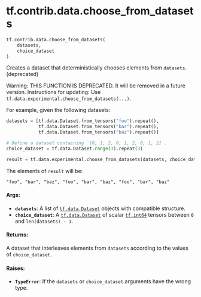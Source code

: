 <div itemscope itemtype="http://developers.google.com/ReferenceObject">
<meta itemprop="name" content="tf.contrib.data.choose_from_datasets" />
<meta itemprop="path" content="Stable" />
</div>

# tf.contrib.data.choose_from_datasets

``` python
tf.contrib.data.choose_from_datasets(
    datasets,
    choice_dataset
)
```

Creates a dataset that deterministically chooses elements from `datasets`. (deprecated)

Warning: THIS FUNCTION IS DEPRECATED. It will be removed in a future version.
Instructions for updating:
Use `tf.data.experimental.choose_from_datasets(...)`.

For example, given the following datasets:

```python
datasets = [tf.data.Dataset.from_tensors("foo").repeat(),
            tf.data.Dataset.from_tensors("bar").repeat(),
            tf.data.Dataset.from_tensors("baz").repeat()]

# Define a dataset containing `[0, 1, 2, 0, 1, 2, 0, 1, 2]`.
choice_dataset = tf.data.Dataset.range(3).repeat(3)

result = tf.data.experimental.choose_from_datasets(datasets, choice_dataset)
```

The elements of `result` will be:

```
"foo", "bar", "baz", "foo", "bar", "baz", "foo", "bar", "baz"
```

#### Args:

* <b>`datasets`</b>: A list of <a href="../../../tf/data/Dataset.md"><code>tf.data.Dataset</code></a> objects with compatible structure.
* <b>`choice_dataset`</b>: A <a href="../../../tf/data/Dataset.md"><code>tf.data.Dataset</code></a> of scalar <a href="../../../tf/dtypes.md#int64"><code>tf.int64</code></a> tensors between
    `0` and `len(datasets) - 1`.


#### Returns:

A dataset that interleaves elements from `datasets` according to the values
of `choice_dataset`.


#### Raises:

* <b>`TypeError`</b>: If the `datasets` or `choice_dataset` arguments have the wrong
    type.